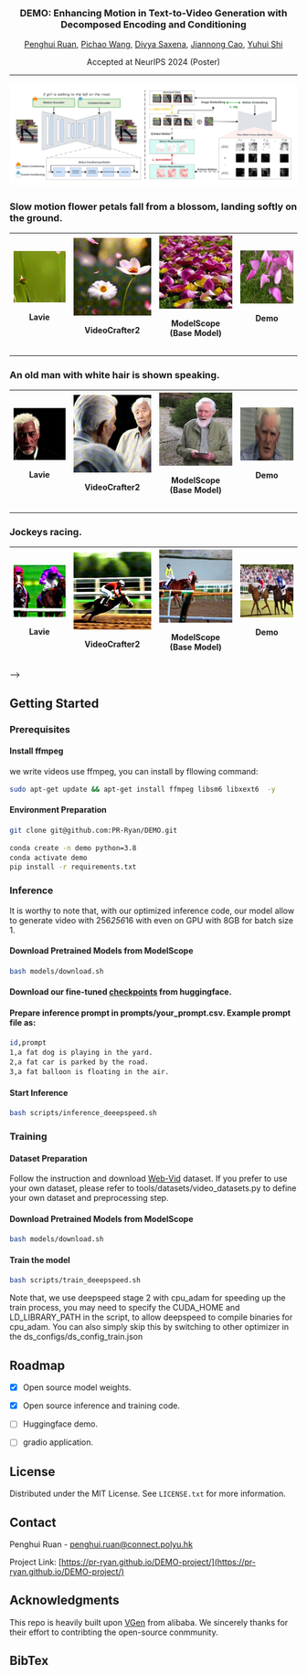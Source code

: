<!-- Improved compatibility of back to top link: See: https://github.com/othneildrew/Best-README-Template/pull/73 -->
<a id="readme-top"></a>
<!--
*** Thanks for checking out the Best-README-Template. If you have a suggestion
*** that would make this better, please fork the repo and create a pull request
*** or simply open an issue with the tag "enhancement".
*** Don't forget to give the project a star!
*** Thanks again! Now go create something AMAZING! :D
-->



<!-- PROJECT SHIELDS -->
<!--
*** I'm using markdown "reference style" links for readability.
*** Reference links are enclosed in brackets [ ] instead of parentheses ( ).
*** See the bottom of this document for the declaration of the reference variables
*** for contributors-url, forks-url, etc. This is an optional, concise syntax you may use.
*** https://www.markdownguide.org/basic-syntax/#reference-style-links
-->



<!-- PROJECT LOGO -->

<br />
<!-- <div align="center">

  <h3 align="center">DEMO: Enhancing Motion in Text-to-Video Generation with Decomposed Encoding and Conditioning</h3>


  <a herf="https://pr-ryan.github.io/">Penghui Ruan</a>,
  <a herf="https://wangpichao.github.io/">Pichao Wang</a>,
  <a herf="https://www.polyu.edu.hk/comp/people/academic-staff/dr-saxena-divya/">Divya Saxena</a>,
  <a herf="https://www4.comp.polyu.edu.hk/~csjcao/">Jiannong Cao</a>,
  <a herf="https://www.sustech.edu.cn/en/faculties/shiyuhui.html">Yuhui Shi</a>
  <h4 align="center">Accepted at NeurIPS 2024 (Poster)</h4>

</div>

![](assets/architecture.jpeg)

<div style="display: flex; text-align: center; gap: 5px; ">

  <figure style="width: 25%; margin: 0;">
      <figcaption>Lavie</figcaption>
    <img src="assets/lavie/1.gif" alt="Lavie GIF" width="100%">

  </figure>

  <figure style="width: 25%; margin: 0;">
      <figcaption>VideoCrafter2</figcaption>
    <img src="assets/videocrafter2/1.gif" alt="VideoCrafter2 GIF" width="100%">

  </figure>

  <figure style="width: 25%; margin: 0;">
      <figcaption>ModelScope (Base Model)</figcaption>
    <img src="assets/modelscope/1.gif" alt="ModelScope GIF" width="100%">

  </figure>

  <figure style="width: 25%; margin: 0;">
    <figcaption>Demo</figcaption>
    <img src="assets/demo/1.gif" alt="Demo GIF" width="100%">
  </figure>
</div>
<h3 align="center"> Slow motion flower petals fall from a blossom, landing softly on the ground.</h3>


<div style="display: flex; text-align: center; gap: 5px; ">

  <figure style="width: 25%; margin: 0;">
    <img src="assets/lavie/2.gif" alt="Lavie GIF" width="100%">
  </figure>

  <figure style="width: 25%; margin: 0;">
    <img src="assets/videocrafter2/2.gif" alt="VideoCrafter2 GIF" width="100%">
  </figure>

  <figure style="width: 25%; margin: 0;">
    <img src="assets/modelscope/2.gif" alt="ModelScope GIF" width="100%">
  </figure>

  <figure style="width: 25%; margin: 0;">
    <img src="assets/demo/2.gif" alt="Demo GIF" width="100%">
  </figure>
</div>
<h3 align="center">An old man with white hair is shown speaking.</h3>


<div style="display: flex; text-align: center; gap: 5px; ">

  <figure style="width: 25%; margin: 0;">
    <img src="assets/lavie/3.gif" alt="Lavie GIF" width="100%">

  </figure>

  <figure style="width: 25%; margin: 0;">
    <img src="assets/videocrafter2/3.gif" alt="VideoCrafter2 GIF" width="100%">

  </figure>

  <figure style="width: 25%; margin: 0;">
    <img src="assets/modelscope/3.gif" alt="ModelScope GIF" width="100%">

  </figure>

  <figure style="width: 25%; margin: 0;">
    <img src="assets/demo/3.gif" alt="Demo GIF" width="100%">
  </figure>
</div>
<h3 align="center">Jockeys racing.</h3>


 -->

<!-- 
<!-- Centered Title and Authors -->
<h3 align="center">DEMO: Enhancing Motion in Text-to-Video Generation with Decomposed Encoding and Conditioning</h3>

<p align="center">
  <a href="https://pr-ryan.github.io/">Penghui Ruan</a>,
  <a href="https://wangpichao.github.io/">Pichao Wang</a>,
  <a href="https://www.polyu.edu.hk/comp/people/academic-staff/dr-saxena-divya/">Divya Saxena</a>,
  <a href="https://www4.comp.polyu.edu.hk/~csjcao/">Jiannong Cao</a>,
  <a href="https://www.sustech.edu.cn/en/faculties/shiyuhui.html">Yuhui Shi</a>
</p>
<p align="center">Accepted at NeurIPS 2024 (Poster)</p>

---

![Architecture](assets/architecture.jpeg)

### Slow motion flower petals fall from a blossom, landing softly on the ground.

| ![Lavie](assets/lavie/1.gif)<br><p align="center">Lavie</p> | ![VideoCrafter2](assets/videocrafter2/1.gif)<br><p align="center">VideoCrafter2</p> | ![ModelScope](assets/modelscope/1.gif)<br><p align="center">ModelScope (Base Model)</p> | ![Demo](assets/demo/1.gif)<br><p align="center">Demo</p> |
|-------|---------------|-------------------------|------|

---

### An old man with white hair is shown speaking.

| ![Lavie](assets/lavie/2.gif)<br><p align="center">Lavie</p> | ![VideoCrafter2](assets/videocrafter2/2.gif)<br><p align="center">VideoCrafter2</p> | ![ModelScope](assets/modelscope/2.gif)<br><p align="center">ModelScope (Base Model)</p> | ![Demo](assets/demo/2.gif)<br><p align="center">Demo</p> |
|-------|---------------|-------------------------|------|

---

### Jockeys racing.

| ![Lavie](assets/lavie/3.gif)<br><p align="center">Lavie</p> | ![VideoCrafter2](assets/videocrafter2/3.gif)<br><p align="center">VideoCrafter2</p> | ![ModelScope](assets/modelscope/3.gif)<br><p align="center">ModelScope (Base Model)</p> | ![Demo](assets/demo/3.gif)<br><p align="center">Demo</p> |
|-------|---------------|-------------------------|------|

 -->



<!-- GETTING STARTED -->
## Getting Started

### Prerequisites
#### Install ffmpeg
we write videos use ffmpeg, you can install by fllowing command:
```bash
sudo apt-get update && apt-get install ffmpeg libsm6 libxext6  -y
```
#### Environment Preparation
  ```bash
  git clone git@github.com:PR-Ryan/DEMO.git
  ```

  ```bash
  conda create -n demo python=3.8
  conda activate demo
  pip install -r requirements.txt
  ```



### Inference
It is worthy to note that, with our optimized inference code, our model allow to generate video with 256*256*16 with even on GPU with 8GB for batch size 1.
#### Download Pretrained Models from ModelScope
```bash
bash models/download.sh
```

#### Download our fine-tuned [checkpoints](https://huggingface.co/Ryan-PR/DEMO) from huggingface.

#### Prepare inference prompt in prompts/your_prompt.csv. Example prompt file as:
```bash
id,prompt
1,a fat dog is playing in the yard.
2,a fat car is parked by the road.
3,a fat balloon is floating in the air.
```
#### Start Inference
```bash
bash scripts/inference_deeepspeed.sh
```

### Training

#### Dataset Preparation
Follow the instruction and download [Web-Vid](https://github.com/m-bain/webvid) dataset. If you prefer to use your own dataset, please refer to tools/datasets/video_datasets.py to define your own dataset and preprocessing step.




#### Download Pretrained Models from ModelScope

```bash
bash models/download.sh
```




#### Train the model
```bash
bash scripts/train_deeepspeed.sh
```
Note that, we use deepspeed stage 2 with cpu_adam for speeding up the train process, you may need to specify the CUDA_HOME and LD_LIBRARY_PATH in the script, to allow deepspeed to compile binaries for cpu_adam. You can also simply skip this by switching to other optimizer in the ds_configs/ds_config_train.json







<!-- ROADMAP -->
## Roadmap

- [x] Open source model weights.
- [x] Open source inference and training code.
- [ ] Huggingface demo.
- [ ] gradio application.





<!-- LICENSE -->
## License

Distributed under the MIT License. See `LICENSE.txt` for more information.



<!-- CONTACT -->
## Contact

Penghui Ruan - penghui.ruan@connect.polyu.hk

Project Link: [https://pr-ryan.github.io/DEMO-project/](https://pr-ryan.github.io/DEMO-project/)



<!-- ACKNOWLEDGMENTS -->
## Acknowledgments

This repo is heavily built upon [VGen](https://github.com/ali-vilab/VGen) from alibaba. We sincerely thanks for their effort to contribting the open-source conmmunity.


## BibTex



